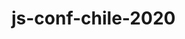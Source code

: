 # js-conf-chile-2020

<!-- ALL-CONTRIBUTORS-LIST:START - Do not remove or modify this section -->
<!-- ALL-CONTRIBUTORS-LIST:END -->
